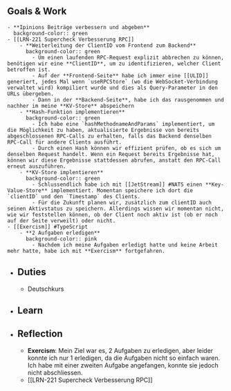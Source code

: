 ## Goals & Work
	- **Ipinions Beiträge verbessern und abgeben**
	  background-color:: green
	- [[LRN-221 Supercheck Verbesserung RPC]]
		- **Weiterleitung der ClientID vom Frontend zum Backend**
		  background-color:: green
			- Um einen laufenden RPC-Request explizit abbrechen zu können, benötigen wir eine **ClientID**, um zu identifizieren, welcher Client betroffen ist.
			- Auf der **Frontend-Seite** habe ich immer eine [[ULID]] generiert, jedes Mal wenn `useRPCStore` (wo die WebSocket-Verbindung verwaltet wird) kompiliert wurde und dies als Query-Parameter in den URLs übergeben.
			- Dann in der **Backend-Seite**, habe ich das rausgenommen und nachher im meine **KV-Store** abspeichern
		- **Hash-Funktion implementieren**
		  background-color:: green
			- Ich habe eine `hashMethodnameAndParams` implementiert, um die Möglichkeit zu haben, aktualisierte Ergebnisse von bereits abgeschlossenen RPC-Calls zu erhalten, falls das Backend denselben RPC-Call für andere Clients ausführt.
			- Durch einen Hash können wir effizient prüfen, ob es sich um denselben Request handelt. Wenn ein Request bereits Ergebnisse hat, können wir diese Ergebnisse stattdessen abrufen, anstatt den RPC-Call erneut auszuführen.
		- **KV-Store implentieren**
		  background-color:: green
			- Schlussendlich habe ich mit [[JetStream]] #NATS einen **Key-Value-Store** implementiert. Momentan speichere ich dort die `clientID` und den `Timestamp` des Clients.
			- Für die Zukunft planen wir, zusätzlich zum clientID auch seinen Aktivstatus zu speichern. Allerdings wissen wir momentan nicht, wie wir feststellen können, ob der Client noch aktiv ist (ob er noch auf der Seite verweilt) oder nicht.
	- [[Exercism]] #TypeScript
		- **2 Aufgaben erledigen**
		  background-color:: pink
			- Nachdem ich meine Aufgaben erledigt hatte und keine Arbeit mehr hatte, habe ich mit **Exercism** fortgefahren.
- ## Duties
	- Deutschkurs
- ## Learn
- ## Reflection
	- **Exercism**: Mein Ziel war es, 2 Aufgaben zu erledigen, aber leider konnte ich nur 1 erledigen, da die Aufgaben nicht so einfach waren. Ich habe mit einer zweiten Aufgabe angefangen, konnte sie jedoch nicht abschliessen.
	- [[LRN-221 Supercheck Verbesserung RPC]]